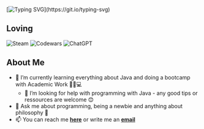 [![Typing SVG](https://readme-typing-svg.demolab.com?font=Gabarito&weight=500&size=30&duration=3000&pause=500&color=F76800&random=false&width=435&lines=Hello+there!;I'm+happy+you+found+me!;I+don't+have+much+yet...;But+let's+connect+anyway!)](https://git.io/typing-svg)

## Loving

![Steam](https://img.shields.io/badge/steam-%23000000.svg?style=for-the-badge&logo=steam&logoColor=white) ![Codewars](https://img.shields.io/badge/Codewars-B1361E?style=for-the-badge&logo=codewars&logoColor=grey) ![ChatGPT](https://img.shields.io/badge/chatGPT-74aa9c?style=for-the-badge&logo=openai&logoColor=white) 

## About Me

* 🌱 I’m currently learning everything about Java and doing a bootcamp with Academic Work 👨‍💻💻
  * 🤔 I’m looking for help with programming with Java - any good tips or ressources are welcome 😊
* 💬 Ask me about programming, being a newbie and anything about philosophy 📖
* 📫 You can reach me <b><a href="https://github.com/tolga000/tolga000/issues)https://github.com/tolga000/tolga000/issues"> here</a></b> or write me an <b><a href="mailto: tolga.kargili@gmail.com">email</a></b>

